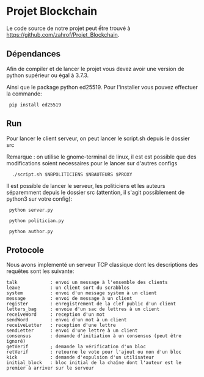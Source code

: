 # Projet Blockchain

Le code source de notre projet peut ếtre trouvé à https://github.com/zahrof/Projet_Blockchain.

## Dépendances

Afin de compiler et de lancer le projet vous devez avoir une version de python supérieur ou égal à 3.7.3.

Ainsi que le package python ed25519. Pour l'installer  vous pouvez effectuer la commande: 


```  pip install ed25519 ```

## Run

Pour lancer le client serveur, on peut lancer le script.sh depuis le dossier src

Remarque : on utilise le gnome-terminal de linux, il est est possible que des modifications soient necessaires pour le lancer sur d'autres configs

```  ./script.sh $NBPOLITICIENS $NBAUTEURS $PROXY```

Il est possible de lancer le serveur, les politiciens et les auteurs séparemment depuis le dossier src (attention, il s'agit possiblement de python3 sur votre config):

```  python server.py ```

```  python politician.py  ```

```  python author.py ```

## Protocole 

Nous avons implementé un serveur TCP classique dont les descriptions des requêtes sont les suivante: 
```
talk            : envoi un message à l'ensemble des clients
leave           : un client sort du scrabblos
system          : envoi d'un message system à un client
message         : envoi de message à un client
register        : enregistrement de la clef public d'un client
letters_bag     : envoie d'un sac de lettres à un client
receiveWord     : reception d'un mot
sendWord        : envoi d'un mot à un client
receiveLetter   : reception d'une lettre
sendLetter      : envoi d'une lettre à un client
consensus       : demande d'initiation à un consensus (peut être ignoré)
getVerif        ; demande la vérification d'un bloc
retVerif        : retourne le vote pour l'ajout ou non d'un bloc
kick            : demande d'expulsion d'un utilisateur
initial_block   : bloc initial de la chaîne dont l'auteur est le premier à arriver sur le serveur
```
